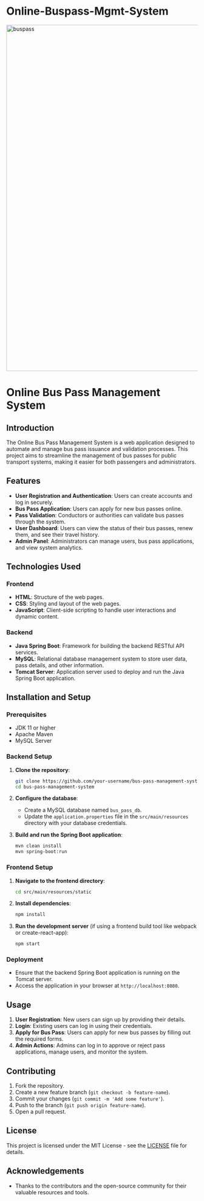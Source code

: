 # Online-Buspass-Mgmt-System

<img width="909" alt="buspass" src="https://github.com/divya-gadekar28/Online-Buspass-Mgmt-System/assets/116143709/025f490e-9c8c-4feb-ae6b-11c778a5c237">


# Online Bus Pass Management System

## Introduction

The Online Bus Pass Management System is a web application designed to automate and manage bus pass issuance and validation processes. This project aims to streamline the management of bus passes for public transport systems, making it easier for both passengers and administrators.

## Features

- **User Registration and Authentication**: Users can create accounts and log in securely.
- **Bus Pass Application**: Users can apply for new bus passes online.
- **Pass Validation**: Conductors or authorities can validate bus passes through the system.
- **User Dashboard**: Users can view the status of their bus passes, renew them, and see their travel history.
- **Admin Panel**: Administrators can manage users, bus pass applications, and view system analytics.

## Technologies Used

### Frontend
- **HTML**: Structure of the web pages.
- **CSS**: Styling and layout of the web pages.
- **JavaScript**: Client-side scripting to handle user interactions and dynamic content.

### Backend
- **Java Spring Boot**: Framework for building the backend RESTful API services.
- **MySQL**: Relational database management system to store user data, pass details, and other information.
- **Tomcat Server**: Application server used to deploy and run the Java Spring Boot application.

## Installation and Setup

### Prerequisites
- JDK 11 or higher
- Apache Maven
- MySQL Server

### Backend Setup

1. **Clone the repository**:
    ```bash
    git clone https://github.com/your-username/bus-pass-management-system.git
    cd bus-pass-management-system
    ```

2. **Configure the database**:
    - Create a MySQL database named `bus_pass_db`.
    - Update the `application.properties` file in the `src/main/resources` directory with your database credentials.

3. **Build and run the Spring Boot application**:
    ```bash
    mvn clean install
    mvn spring-boot:run
    ```

### Frontend Setup

1. **Navigate to the frontend directory**:
    ```bash
    cd src/main/resources/static
    ```

2. **Install dependencies**:
    ```bash
    npm install
    ```

3. **Run the development server** (if using a frontend build tool like webpack or create-react-app):
    ```bash
    npm start
    ```

### Deployment

- Ensure that the backend Spring Boot application is running on the Tomcat server.
- Access the application in your browser at `http://localhost:8080`.

## Usage

1. **User Registration**: New users can sign up by providing their details.
2. **Login**: Existing users can log in using their credentials.
3. **Apply for Bus Pass**: Users can apply for new bus passes by filling out the required forms.
5. **Admin Actions**: Admins can log in to approve or reject pass applications, manage users, and monitor the system.

## Contributing

1. Fork the repository.
2. Create a new feature branch (`git checkout -b feature-name`).
3. Commit your changes (`git commit -m 'Add some feature'`).
4. Push to the branch (`git push origin feature-name`).
5. Open a pull request.

## License

This project is licensed under the MIT License - see the [LICENSE](LICENSE) file for details.

## Acknowledgements

- Thanks to the contributors and the open-source community for their valuable resources and tools.

